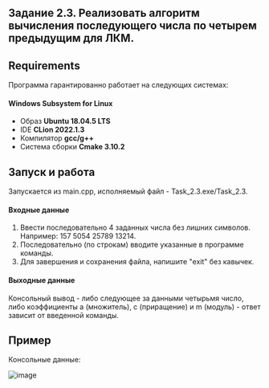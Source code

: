 ## Задание 2.3. Реализовать алгоритм вычисления последующего числа по четырем предыдущим для ЛКМ.

## Requirements
Программа гарантированно работает на следующих системах:
#### Windows Subsystem for Linux
- Образ **Ubuntu 18.04.5 LTS**
- IDE **CLion 2022.1.3**
- Компилятор **gcc/g++**
- Система сборки **Cmake 3.10.2**

## Запуск и работа
Запускается из main.cpp, исполняемый файл - Task_2.3.exe/Task_2.3.

#### Входные данные
1) Ввести последовательно 4 заданных числа без лишних символов. Например: 157 5054 25789 13214.
2) Последовательно (по строкам) вводите указанные в программе команды.
3) Для завершения и сохранения файла, напишите "exit" без кавычек.

#### Выходные данные
Консольный вывод - либо следующее за данными четырьмя число, либо коэффициенты a (множитель), c (приращение) и m (модуль) - ответ зависит от введенной команды.

## Пример
Консольные данные:

![image](https://user-images.githubusercontent.com/99473127/179756910-4c302176-b8eb-4b0d-96c3-15be8bdd2c15.png)
